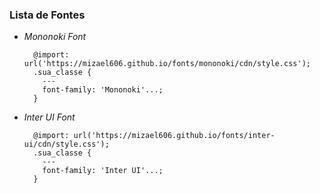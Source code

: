 ### Lista de Fontes

- *Mononoki Font*
  ```
    @import: url('https://mizael606.github.io/fonts/mononoki/cdn/style.css');
    .sua_classe {
      ---
      font-family: 'Mononoki'...;
    }
  ```

- *Inter UI Font*
  ```
    @import: url('https://mizael606.github.io/fonts/inter-ui/cdn/style.css');
    .sua_classe {
      ---
      font-family: 'Inter UI'...;
    }
  ```